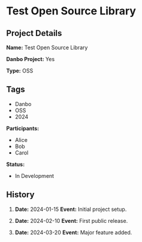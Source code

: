 # Test Open Source Library

## Project Details

**Name:** Test Open Source Library

**Danbo Project:** Yes

**Type:** OSS

## Tags
- Danbo
- OSS
- 2024

**Participants:**
- Alice
- Bob
- Carol

**Status:** 
- In Development

## History

1. **Date:** 2024-01-15
   **Event:** Initial project setup.

2. **Date:** 2024-02-10
   **Event:** First public release.

3. **Date:** 2024-03-20
   **Event:** Major feature added.
